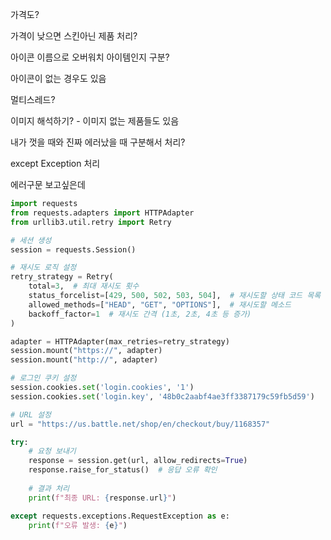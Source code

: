 가격도?

가격이 낮으면 스킨아닌 제품 처리?

아이콘 이름으로 오버워치 아이템인지 구분?

아이콘이 없는 경우도 있음



멀티스레드?



이미지 해석하기? - 이미지 없는 제품들도 있음



내가 껏을 때와 진짜 에러났을 때 구분해서 처리?

except Exception 처리

에러구문 보고싶은데



``` python
import requests
from requests.adapters import HTTPAdapter
from urllib3.util.retry import Retry

# 세션 생성
session = requests.Session()

# 재시도 로직 설정
retry_strategy = Retry(
    total=3,  # 최대 재시도 횟수
    status_forcelist=[429, 500, 502, 503, 504],  # 재시도할 상태 코드 목록
    allowed_methods=["HEAD", "GET", "OPTIONS"],  # 재시도할 메소드
    backoff_factor=1  # 재시도 간격 (1초, 2초, 4초 등 증가)
)

adapter = HTTPAdapter(max_retries=retry_strategy)
session.mount("https://", adapter)
session.mount("http://", adapter)

# 로그인 쿠키 설정
session.cookies.set('login.cookies', '1')
session.cookies.set('login.key', '48b0c2aabf4ae3ff3387179c59fb5d59')

# URL 설정
url = "https://us.battle.net/shop/en/checkout/buy/1168357"

try:
    # 요청 보내기
    response = session.get(url, allow_redirects=True)
    response.raise_for_status()  # 응답 오류 확인
    
    # 결과 처리
    print(f"최종 URL: {response.url}")

except requests.exceptions.RequestException as e:
    print(f"오류 발생: {e}")
```

